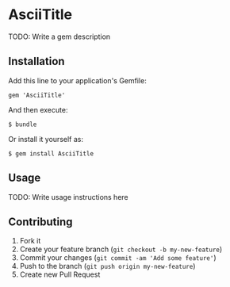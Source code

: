# AsciiTitle

TODO: Write a gem description

## Installation

Add this line to your application's Gemfile:

    gem 'AsciiTitle'

And then execute:

    $ bundle

Or install it yourself as:

    $ gem install AsciiTitle

## Usage

TODO: Write usage instructions here

## Contributing

1. Fork it
2. Create your feature branch (`git checkout -b my-new-feature`)
3. Commit your changes (`git commit -am 'Add some feature'`)
4. Push to the branch (`git push origin my-new-feature`)
5. Create new Pull Request
